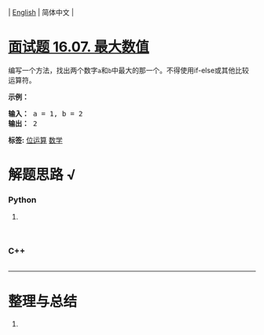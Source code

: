 | [English](README_EN.md) | 简体中文 |

# [面试题 16.07. 最大数值](https://leetcode-cn.com/problems/maximum-lcci)
<p>编写一个方法，找出两个数字<code>a</code>和<code>b</code>中最大的那一个。不得使用if-else或其他比较运算符。</p>
<p><strong>示例：</strong></p>
<pre><strong>输入：</strong> a = 1, b = 2
<strong>输出：</strong> 2
</pre>

**标签:**  [位运算](https://leetcode-cn.com/tag/bit-manipulation) [数学](https://leetcode-cn.com/tag/math) 
# 解题思路 √

### Python

1. 

```python

```


```python

```

### C++

```cpp

```

---



# 整理与总结

1. 